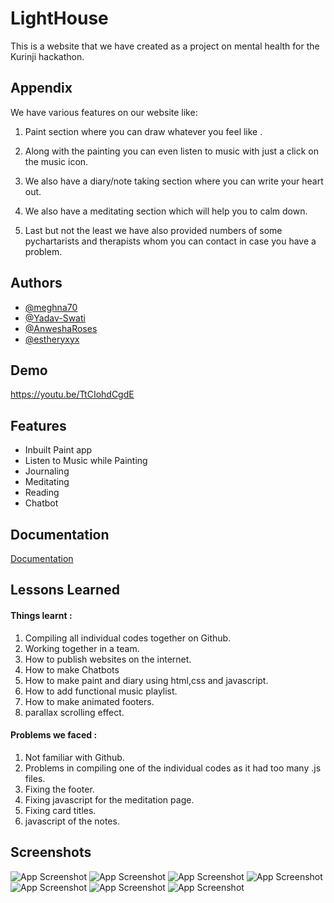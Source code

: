 
# LightHouse 

This is a website that we have created as a project on mental health for the Kurinji hackathon.




## Appendix

We have various features on our website like:

1.  Paint section where you can draw whatever you feel like .

2.  Along with the painting you can even listen to music with just a click on the music icon.

3.  We also have a diary/note taking section where you can write your heart out.

4.  We also have a meditating section which will help you to calm down.

5.  Last but not the least we have also provided numbers of some pychartarists and therapists whom you can contact in case you have a problem.



## Authors

- [@meghna70](https://github.com/meghna70)
- [@Yadav-Swati](https://github.com/Yadav-Swati)
- [@AnweshaRoses](https://github.com/AnweshaRoses)
- [@estheryxyx](https://github.com/estheryxyx)

## Demo

https://youtu.be/TtCIohdCgdE

## Features

- Inbuilt Paint app
- Listen to Music while Painting
- Journaling
- Meditating
- Reading
- Chatbot



## Documentation

[Documentation](https://docs.google.com/document/d/1FKeCQtZdWHpIuR8HY_g5RMFanNdZ1QTGgD9ocASva1k/edit?usp=sharing)


## Lessons Learned

#### Things learnt :

1. Compiling all individual codes together on Github.
2. Working together in a team.
3. How to publish websites on the internet.
4. How to make Chatbots
5. How to make paint and diary using html,css and javascript.
6. How to add functional music playlist. 
7. How to make animated footers.
8. parallax scrolling effect.


#### Problems we faced :

1. Not familiar with Github.
2. Problems in compiling one of the individual codes as it had too many .js files.
3. Fixing the footer.
4. Fixing javascript for the meditation page.
5. Fixing card titles.
6. javascript of the notes.










## Screenshots

![App Screenshot](https://media.discordapp.net/attachments/939762832721985559/942392149750710272/unknown.png)
![App Screenshot](https://media.discordapp.net/attachments/939762832721985559/942392218994499634/unknown.png)
![App Screenshot](https://media.discordapp.net/attachments/939762832721985559/942391548438511636/unknown.png)
![App Screenshot](https://media.discordapp.net/attachments/939762832721985559/942391479127666788/unknown.png?width=1862&height=900)
![App Screenshot](https://media.discordapp.net/attachments/939762832721985559/942391795994726440/unknown.png)
![App Screenshot](https://media.discordapp.net/attachments/939762832721985559/942391993747783710/unknown.png)
![App Screenshot](https://media.discordapp.net/attachments/939762832721985559/942393358985359400/unknown.png)
